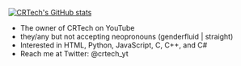 [![CRTech's GitHub stats](https://github-readme-stats.vercel.app/api?username=Rad7000&show_icons=true&theme=tokyonight&count_private=true)](https://github.com/anuraghazra/github-readme-stats)

- The owner of CRTech on YouTube
- they/any but not accepting neopronouns (genderfluid | straight)
- Interested in HTML, Python, JavaScript, C, C++, and C#
- Reach me at Twitter: @crtech_yt

<!---
trixiedev/trixiedev is a ✨ special ✨ repository because its `README.md` (this file) appears on your GitHub profile.
You can click the Preview link to take a look at your changes.
--->
